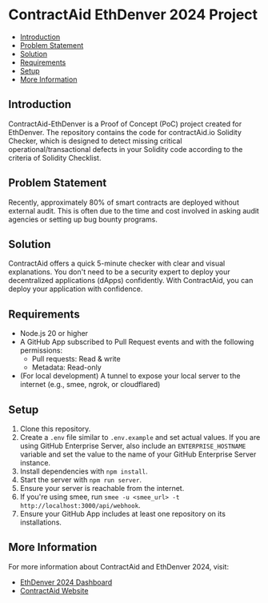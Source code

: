 # ContractAid EthDenver 2024 Project

- [Introduction](#introduction)
- [Problem Statement](#problem-statement)
- [Solution](#solution)
- [Requirements](#requirements)
- [Setup](#setup)
- [More Information](#more-information)

## Introduction

ContractAid-EthDenver is a Proof of Concept (PoC) project created for EthDenver. The repository contains the code for contractAid.io Solidity Checker, which is designed to detect missing critical operational/transactional defects in your Solidity code according to the criteria of Solidity Checklist.

## Problem Statement

Recently, approximately 80% of smart contracts are deployed without external audit. This is often due to the time and cost involved in asking audit agencies or setting up bug bounty programs.

## Solution

ContractAid offers a quick 5-minute checker with clear and visual explanations. You don't need to be a security expert to deploy your decentralized applications (dApps) confidently. With ContractAid, you can deploy your application with confidence.

## Requirements

- Node.js 20 or higher
- A GitHub App subscribed to Pull Request events and with the following permissions:
  - Pull requests: Read & write
  - Metadata: Read-only
- (For local development) A tunnel to expose your local server to the internet (e.g., smee, ngrok, or cloudflared)

## Setup

1. Clone this repository.
2. Create a `.env` file similar to `.env.example` and set actual values. If you are using GitHub Enterprise Server, also include an `ENTERPRISE_HOSTNAME` variable and set the value to the name of your GitHub Enterprise Server instance.
3. Install dependencies with `npm install`.
4. Start the server with `npm run server`.
5. Ensure your server is reachable from the internet.
6. If you're using smee, run `smee -u <smee_url> -t http://localhost:3000/api/webhook`.
7. Ensure your GitHub App includes at least one repository on its installations.

## More Information

For more information about ContractAid and EthDenver 2024, visit:
- [EthDenver 2024 Dashboard](https://ethdenver2024.devfolio.co/projects)
- [ContractAid Website](https://contractaid.io/)
